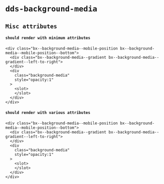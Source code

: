 # `dds-background-media`

## `Misc attributes`

####   `should render with minimum attributes`

```
<div class="bx--background-media--mobile-position bx--background-media--mobile-position--bottom">
  <div class="bx--background-media--gradient bx--background-media--gradient--left-to-right">
  </div>
  <div
    class="background-media"
    style="opacity:1"
  >
    <slot>
    </slot>
  </div>
</div>

```

####   `should render with various attributes`

```
<div class="bx--background-media--mobile-position bx--background-media--mobile-position--bottom">
  <div class="bx--background-media--gradient bx--background-media--gradient--left-to-right">
  </div>
  <div
    class="background-media"
    style="opacity:1"
  >
    <slot>
    </slot>
  </div>
</div>

```

